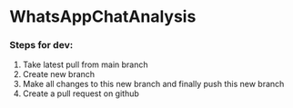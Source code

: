 # WhatsAppChatAnalysis

### Steps for dev:
1. Take latest pull from main branch
2. Create new branch 
3. Make all changes to this new branch and finally push this new branch
4. Create a pull request on github
